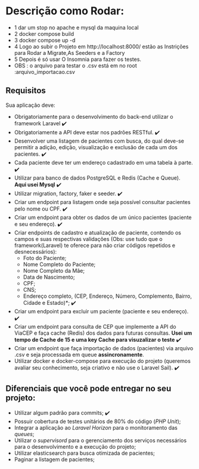 # Descrição como Rodar:
- 1 dar um stop no apache e mysql da maquina local
- 2 docker compose build
- 3 docker compose up -d 
- 4 Logo ao subir o Projeto em http://localhost:8000/ estão as Instrições para Rodar a Migrate,As Seeders e a Factory
- 5 Depois é só usar O Insomnia para fazer os testes.
- OBS : o arquivo para testar o .csv está em no root :arquivo_importacao.csv
## Requisitos

Sua aplicação deve:

- Obrigatoriamente para o desenvolvimento do back-end utilizar o framework Laravel :heavy_check_mark:	
- Obrigatoriamente a API deve estar nos padrões RESTful.  :heavy_check_mark:
- Desenvolver uma listagem de pacientes com busca, do qual deve-se permitir a adição, edição, visualização e exclusão de cada um dos pacientes. :heavy_check_mark:	 
- Cada paciente deve ter um endereço cadastrado em uma tabela à parte. :heavy_check_mark:
- Utilizar para banco de dados PostgreSQL e Redis (Cache e Queue). **Aqui usei Mysql** :heavy_check_mark:
- Utilizar migration, factory, faker e seeder. :heavy_check_mark:	
- Criar um endpoint para listagem onde seja possível consultar pacientes pelo nome ou CPF. :heavy_check_mark:
- Criar um endpoint para obter os dados de um único pacientes (paciente e seu endereço). :heavy_check_mark:
- Criar endpoints de cadastro e atualização de paciente, contendo os campos e suas respectivas validações (Obs: use tudo que o framework(Laravel) te oferece para não criar códigos repetidos e desnecessários):
  - Foto do Paciente;
  - Nome Completo do Paciente;
  - Nome Completo da Mãe;
  - Data de Nascimento;
  - CPF;
  - CNS;
  - Endereço completo, (CEP, Endereço, Número, Complemento, Bairro, Cidade e Estado)*; :heavy_check_mark:
 - Criar um endpoint para excluir um paciente (paciente e seu endereço). :heavy_check_mark:
 - Criar um endpoint para consulta de CEP que implemente a API do ViaCEP e faça cache (Redis) dos dados para futuras consultas. **Usei um tempo de Cache de 15 e uma key Cache para visuzalizar o teste** :heavy_check_mark:
 - Criar um endpoint que faça importação de dados (pacientes) via arquivo .csv e seja processada em queue **assincronamente**.
 - Utilizar docker e docker-compose para execução do projeto (queremos avaliar seu conhecimento, seja criativo e não use o Laravel Sail). :heavy_check_mark:	

## Diferenciais que você pode entregar no seu projeto:
  - Utilizar algum padrão para commits; :heavy_check_mark:	
  - Possuir cobertura de testes unitários de 80% do código (*PHP Unit*);
  - Integrar a aplicação ao *Laravel Horizon* para o monitoramento das *queues*;
  - Utilizar o *supervisord* para o gerenciamento dos serviços necessários para o desenvolvimento e a execução do projeto;
  - Utilizar elasticsearch para busca otimizada de pacientes;
  - Paginar a listagem de pacientes;
